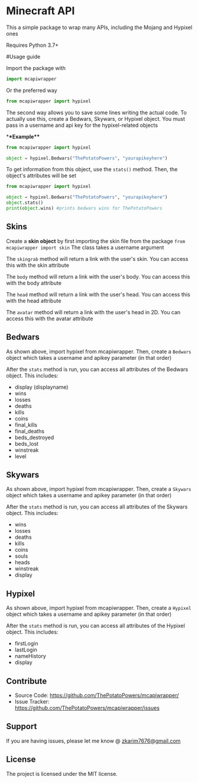# Minecraft API

This a simple package to wrap many APIs, including the Mojang and Hypixel ones

Requires Python 3.7+

#Usage guide

Import the package with

```py
import mcapiwrapper
```

Or the preferred way

```py
from mcapiwrapper import hypixel
```

The second way allows you to save some lines writing the actual code. To actually use this, create a Bedwars, Skywars, or Hypixel object. You must pass in a username and api key for the hypixel-related objects

\***\*Example\*\***

```py
from mcapiwrapper import hypixel

object = hypixel.Bedwars("ThePotatoPowers", "yourapikeyhere")
```

To get information from this object, use the `stats()` method. Then, the object's attributes will be set

```py
from mcapiwrapper import hypixel

object = hypixel.Bedwars("ThePotatoPowers", "yourapikeyhere")
object.stats()
print(object.wins) #prints bedwars wins for ThePotatoPowers
```

## Skins

Create a **skin object** by first importing the skin file from the package `from mcapiwrapper import skin`
The class takes a username argument

The `skingrab` method will return a link with the user's skin. You can access this with the skin attribute

The `body` method will return a link with the user's body. You can access this with the body attribute

The `head` method will return a link with the user's head. You can access this with the head attribute

The `avatar` method will return a link with the user's head in 2D. You can access this with the avatar attribute

## Bedwars

As shown above, import hypixel from mcapiwrapper. Then, create a `Bedwars` object which takes a username and apikey parameter (in that order)

After the `stats` method is run, you can access all attributes of the Bedwars object. This includes:

- display (displayname)
- wins
- losses
- deaths
- kills
- coins
- final_kills
- final_deaths
- beds_destroyed
- beds_lost
- winstreak
- level

## Skywars

As shown above, import hypixel from mcapiwrapper. Then, create a `Skywars` object which takes a username and apikey parameter (in that order)

After the `stats` method is run, you can access all attributes of the Skywars object. This includes:

- wins
- losses
- deaths
- kills
- coins
- souls
- heads
- winstreak
- display

## Hypixel

As shown above, import hypixel from mcapiwrapper. Then, create a `Hypixel` object which takes a username and apikey parameter (in that order)

After the `stats` method is run, you can access all attributes of the Hypixel object. This includes:

- firstLogin
- lastLogin
- nameHistory
- display

## Contribute

- Source Code: https://github.com/ThePotatoPowers/mcapiwrapper/
- Issue Tracker: https://github.com/ThePotatoPowers/mcapiwrapper/issues

## Support

If you are having issues, please let me know @ zkarim7676@gmail.com

## License

The project is licensed under the MIT license.
